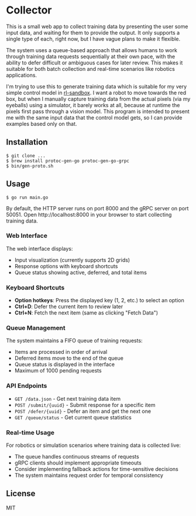 # Collector

This is a small web app to collect training data by presenting the user some
input data, and waiting for them to provide the output. It only supports a
single type of each, right now, but I have vague plans to make it flexible.

The system uses a queue-based approach that allows humans to work through 
training data requests sequentially at their own pace, with the ability to
defer difficult or ambiguous cases for later review. This makes it suitable
for both batch collection and real-time scenarios like robotics applications.

I'm trying to use this to generate training data which is suitable for my very
simple control model in [rl-sandbox][]. I want a robot to move towards the red
box, but when I manually capture training data from the actual pixels (via my
eyeballs) using a simulator, it barely works at all, because at runtime the
pixels first pass through a vision model. This program is intended to present
me with the same input data that the control model gets, so I can provide
examples based only on that.


## Installation

```console
$ git clone ...
$ brew install protoc-gen-go protoc-gen-go-grpc
$ bin/gen-proto.sh
```


## Usage

```console
$ go run main.go
```

By default, the HTTP server runs on port 8000 and the gRPC server on port 50051.
Open http://localhost:8000 in your browser to start collecting training data.

### Web Interface

The web interface displays:
- Input visualization (currently supports 2D grids)
- Response options with keyboard shortcuts
- Queue status showing active, deferred, and total items

### Keyboard Shortcuts

- **Option hotkeys**: Press the displayed key (1, 2, etc.) to select an option
- **Ctrl+D**: Defer the current item to review later
- **Ctrl+N**: Fetch the next item (same as clicking "Fetch Data")

### Queue Management

The system maintains a FIFO queue of training requests:
- Items are processed in order of arrival
- Deferred items move to the end of the queue
- Queue status is displayed in the interface
- Maximum of 1000 pending requests

### API Endpoints

- `GET /data.json` - Get next training data item
- `POST /submit/{uuid}` - Submit response for a specific item
- `POST /defer/{uuid}` - Defer an item and get the next one
- `GET /queue/status` - Get current queue statistics

### Real-time Usage

For robotics or simulation scenarios where training data is collected live:
- The queue handles continuous streams of requests
- gRPC clients should implement appropriate timeouts
- Consider implementing fallback actions for time-sensitive decisions
- The system maintains request order for temporal consistency


## License

MIT


[rl-sandbox]: https://github.com/adammck/rl-sandbox
